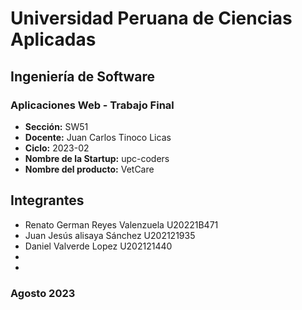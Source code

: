 # Universidad Peruana de Ciencias Aplicadas
## Ingeniería de Software
### Aplicaciones Web - Trabajo Final
- **Sección:** SW51
- **Docente:** Juan Carlos Tinoco Licas
- **Ciclo:** 2023-02
- **Nombre de la Startup:** upc-coders
- **Nombre del producto:** VetCare

## Integrantes
- Renato German Reyes Valenzuela    U20221B471
- Juan Jesús alisaya Sánchez    U202121935
- Daniel Valverde Lopez    U202121440
-
-

### Agosto 2023

